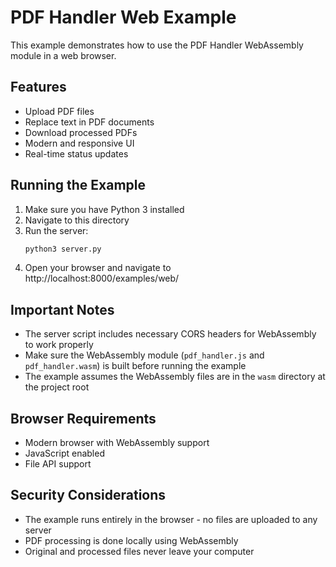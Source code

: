 # PDF Handler Web Example

This example demonstrates how to use the PDF Handler WebAssembly module in a web browser.

## Features

- Upload PDF files
- Replace text in PDF documents
- Download processed PDFs
- Modern and responsive UI
- Real-time status updates

## Running the Example

1. Make sure you have Python 3 installed
2. Navigate to this directory
3. Run the server:
   ```bash
   python3 server.py
   ```
4. Open your browser and navigate to http://localhost:8000/examples/web/

## Important Notes

- The server script includes necessary CORS headers for WebAssembly to work properly
- Make sure the WebAssembly module (`pdf_handler.js` and `pdf_handler.wasm`) is built before running the example
- The example assumes the WebAssembly files are in the `wasm` directory at the project root

## Browser Requirements

- Modern browser with WebAssembly support
- JavaScript enabled
- File API support

## Security Considerations

- The example runs entirely in the browser - no files are uploaded to any server
- PDF processing is done locally using WebAssembly
- Original and processed files never leave your computer

